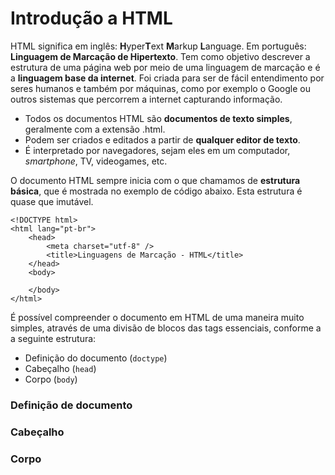 # Introdução a HTML

HTML significa em inglês: **H**yper**T**ext **M**arkup **L**anguage. Em português: **Linguagem de Marcação de Hipertexto**. Tem como objetivo descrever a estrutura de uma página web por meio de uma linguagem de marcação e é a **linguagem base da internet**. Foi criada para ser de fácil entendimento por seres humanos e também por máquinas, como por exemplo o Google ou outros sistemas que percorrem a internet capturando informação.

* Todos os documentos HTML são **documentos de texto simples**, geralmente com a extensão .html.
* Podem ser criados e editados a partir de **qualquer editor de texto**.
* É interpretado por navegadores, sejam eles em um computador, _smartphone_, TV, videogames, etc.

O documento HTML sempre inicia com o que chamamos de **estrutura básica**, que é mostrada no exemplo de código abaixo. Esta estrutura é quase que imutável.

```markup
<!DOCTYPE html>
<html lang="pt-br">
    <head>
        <meta charset="utf-8" />
        <title>Linguagens de Marcação - HTML</title>
    </head>
    <body>
    
    </body>
</html>
```

É possível compreender o documento em HTML de uma maneira muito simples, através de uma divisão de blocos das tags essenciais, conforme a a seguinte estrutura:

* Definição do documento \(`doctype`\)
* Cabeçalho \(`head`\)
* Corpo \(`body`\)

### Definição de documento



### Cabeçalho



### Corpo



